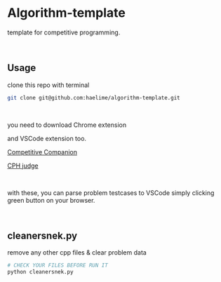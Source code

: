 # Algorithm-template

template for competitive programming.


<br>
   
## Usage
clone this repo with terminal
<br>

```sh
git clone git@github.com:haelime/algorithm-template.git
```

<br>

you need to download Chrome extension

and VSCode extension too.
   
[Competitive Companion](https://chrome.google.com/webstore/detail/competitive-companion/cjnmckjndlpiamhfimnnjmnckgghkjbl)

[CPH judge](https://marketplace.visualstudio.com/items?itemName=DivyanshuAgrawal.competitive-programming-helper)

<br>

with these, you can parse problem testcases to VSCode simply clicking green button on your browser.




<br>




## cleanersnek.py

remove any other cpp files & clear problem data

```sh
# CHECK YOUR FILES BEFORE RUN IT
python cleanersnek.py
```
